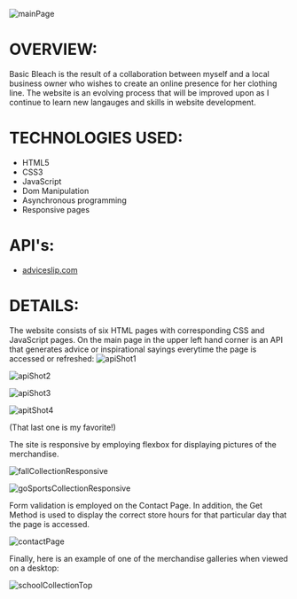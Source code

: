 ![mainPage](https://user-images.githubusercontent.com/87733614/159951640-ba75c25f-ae33-43cb-8ae1-9c81629dac30.png)


# OVERVIEW:

Basic Bleach is the result of a collaboration between myself and a local business owner who wishes to create an online presence for her clothing line.  The website is an evolving process that will be improved upon as I continue to learn new langauges and skills in website development. 

# TECHNOLOGIES USED:

- HTML5
- CSS3
- JavaScript
- Dom Manipulation
- Asynchronous programming
- Responsive pages

# API's:

- [adviceslip.com](https://api.adviceslip.com/)

# DETAILS:

The website consists of six HTML pages with corresponding CSS and JavaScript pages.  On the main page in the upper left hand corner is an API that generates advice or inspirational sayings everytime the page is accessed or refreshed:
![apiShot1](https://user-images.githubusercontent.com/87733614/159956866-25744fb0-b6e2-4a18-9a6a-beb3b3cf6a76.png)

![apiShot2](https://user-images.githubusercontent.com/87733614/159956884-20d1ebb7-35eb-4675-817c-203eb71a3ace.png)

![apiShot3](https://user-images.githubusercontent.com/87733614/159956895-4ad643e8-193f-410e-b12e-1c4f11ef76c0.png)

![apitShot4](https://user-images.githubusercontent.com/87733614/159956947-0b92e35f-f798-45be-b1ce-aa3db395cc79.png)

(That last one is my favorite!)

The site is responsive by employing flexbox for displaying pictures of the merchandise.  

![fallCollectionResponsive](https://user-images.githubusercontent.com/87733614/159957282-8361bc0a-a412-4401-bfff-8bccf22c701c.png)

![goSportsCollectionResponsive](https://user-images.githubusercontent.com/87733614/159957335-4139870f-e730-4f6a-a913-cafdfb64178c.png)

Form validation is employed on the Contact Page.  In addition, the Get Method is used to display the correct store hours for that particular day that the page is accessed.

![contactPage](https://user-images.githubusercontent.com/87733614/159960028-10c20e89-f9e5-4760-98a4-b674927120b9.png)

Finally, here is an example of one of the merchandise galleries when viewed on a desktop:

![schoolCollectionTop](https://user-images.githubusercontent.com/87733614/159961085-206fdd2b-d121-4084-929d-12d0952dfec4.png)

